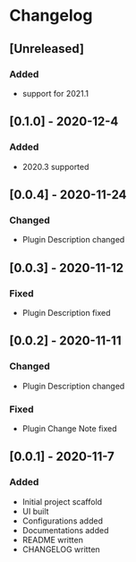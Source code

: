 # Changelog

## [Unreleased]

### Added

- support for 2021.1

## [0.1.0] - 2020-12-4

### Added

- 2020.3 supported

## [0.0.4] - 2020-11-24

### Changed

- Plugin Description changed

## [0.0.3] - 2020-11-12

### Fixed

- Plugin Description fixed

## [0.0.2] - 2020-11-11

### Changed

- Plugin Description changed

### Fixed

- Plugin Change Note fixed

## [0.0.1] - 2020-11-7

### Added

- Initial project scaffold
- UI built
- Configurations added
- Documentations added
- README written
- CHANGELOG written
